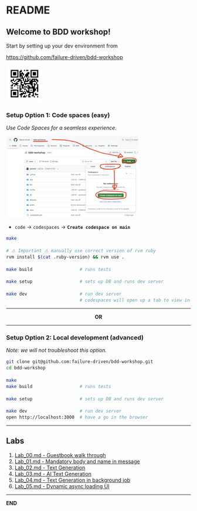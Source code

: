 # README

## Welcome to BDD workshop!

Start by setting up your dev environment from

https://github.com/failure-driven/bdd-workshop

<img
  src="./public/images/bit_ly_ndc-bdd.png"
  alt="bit.ly ndc-bdd link to this repo"
  width="100"
/>

### Setup Option 1: Code spaces (easy)

_Use Code Spaces for a seamless experience._

<img
  src="./public/images/github_codespaces_instructions.png"
  alt="github codespaces instructions"
  width="360"
/>

- `code` -> `codespaces` -> **`Create codespace on main`**

```sh
make

# ⚠️ Important ⚠️ manually use correct version of rvm ruby
rvm install $(cat .ruby-version) && rvm use .

make build                  # runs tests

make setup                  # sets up DB and runs dev server

make dev                    # run dev server
                            # codespaces will open up a tab to view in the browser window
```

---

<p align="center">
  <strong>OR</strong>
</p>

---

### Setup Option 2: Local development (advanced)

_Note: we will not troubleshoot this option._

```sh
git clone git@github.com:failure-driven/bdd-workshop.git
cd bdd-workshop

make
make build                  # runs tests

make setup                  # sets up DB and runs dev server

make dev                    # run dev server
open http://localhost:3000  # have a go in the browser
```

---

## Labs

1. [Lab_00.md - Guestbook walk through](./LAB_00.md)
1. [Lab_01.md - Mandatory body and name in message](./LAB_01.md)
1. [Lab_02.md - Text Generation](./LAB_02.md)
1. [Lab_03.md - AI Text Generation](./LAB_03.md)
1. [Lab_04.md - Text Generation in background job](./LAB_04.md)
1. [Lab_05.md - Dynamic async loading UI](./LAB_05.md)

---

**END**
